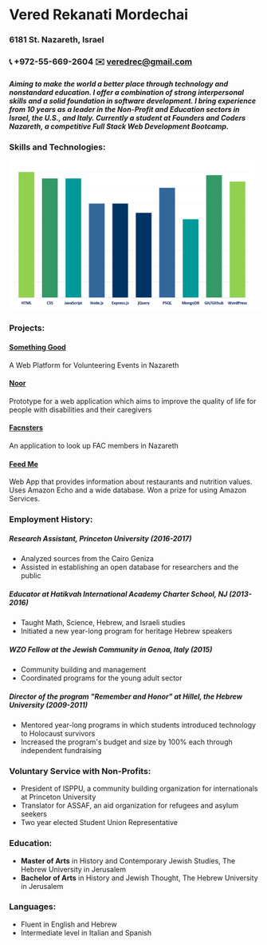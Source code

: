 # **Vered Rekanati Mordechai**

### 6181 St. Nazareth, Israel
### :telephone_receiver: +972-55-669-2604  :envelope: veredrec@gmail.com

##### Aiming to make the world a better place through technology and nonstandard education. I offer a combination of strong interpersonal skills and a solid foundation in software development. I bring experience from 10 years as a leader in the Non-Profit and Education sectors in Israel, the U.S., and Italy. Currently a student at Founders and Coders Nazareth, a competitive Full Stack Web Development Bootcamp.

### Skills and Technologies:

<p align="center">
  <img src="skills.png" width="600" height="300"/>
</p>

### Projects:
<!-- ###### (All projects were made as a part of my studies at Founders & Coders, in a collaborative work with my peers) -->
#### [Something Good](https://github.com/veredrec/Something-Good)
A Web Platform for Volunteering Events in Nazareth

#### [Noor](https://github.com/veredrec/noor)
 Prototype for a web application which aims to improve the quality of life for people with disabilities and their caregivers

#### [Facnsters](https://github.com/veredrec/Facnsters)
An application to look up FAC members in Nazareth

#### [Feed Me](https://github.com/veredrec/HackRU_FeedMe)
 Web App that provides information about restaurants and nutrition values. Uses Amazon Echo and a wide database.
 Won a prize for using Amazon Services.

### Employment History:
##### Research Assistant, Princeton University (2016-2017)
* Analyzed sources from the Cairo Geniza
* Assisted in establishing an open database for researchers and the public

##### Educator at Hatikvah International Academy Charter School, NJ (2013-2016)
* Taught Math, Science, Hebrew, and Israeli studies
* Initiated a new year-long program for heritage Hebrew speakers

##### WZO Fellow at the Jewish Community in Genoa, Italy (2015)
* Community building and management
* Coordinated programs for the young adult sector

##### Director of the program "Remember and Honor" at Hillel, the Hebrew University (2009-2011)
* Mentored year-long programs in which students introduced technology to Holocaust survivors
* Increased the program's budget and size by 100% each through independent fundraising

### Voluntary Service with Non-Profits:
* President of ISPPU, a community building organization for internationals at Princeton University
* Translator for ASSAF, an aid organization for refugees and asylum seekers
* Two year elected Student Union Representative

### Education:
* **Master of Arts** in History and Contemporary Jewish Studies, The Hebrew University in Jerusalem
* **Bachelor of Arts** in History and Jewish Thought, The Hebrew University in Jerusalem

### Languages:
* Fluent in English and Hebrew
* Intermediate level in Italian and Spanish
